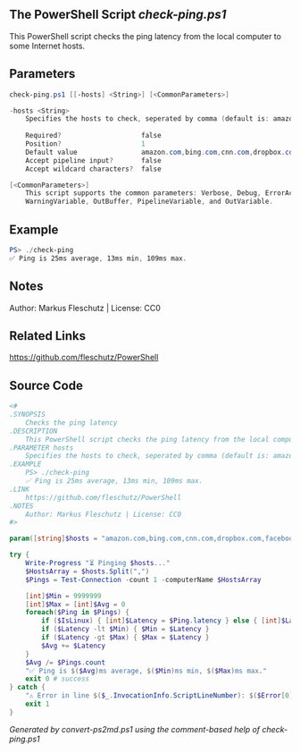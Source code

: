 ## The PowerShell Script *check-ping.ps1*

This PowerShell script checks the ping latency from the local computer to some Internet hosts.

## Parameters
```powershell
check-ping.ps1 [[-hosts] <String>] [<CommonParameters>]

-hosts <String>
    Specifies the hosts to check, seperated by comma (default is: amazon.com,bing.com,cnn.com,dropbox.com,facebook.com,google.com,live.com,twitter.com,youtube.com)
    
    Required?                    false
    Position?                    1
    Default value                amazon.com,bing.com,cnn.com,dropbox.com,facebook.com,google.com,live.com,twitter.com,youtube.com
    Accept pipeline input?       false
    Accept wildcard characters?  false

[<CommonParameters>]
    This script supports the common parameters: Verbose, Debug, ErrorAction, ErrorVariable, WarningAction, 
    WarningVariable, OutBuffer, PipelineVariable, and OutVariable.
```

## Example
```powershell
PS> ./check-ping
✅ Ping is 25ms average, 13ms min, 109ms max.

```

## Notes
Author: Markus Fleschutz | License: CC0

## Related Links
https://github.com/fleschutz/PowerShell

## Source Code
```powershell
<#
.SYNOPSIS
	Checks the ping latency 
.DESCRIPTION
	This PowerShell script checks the ping latency from the local computer to some Internet hosts.
.PARAMETER hosts
	Specifies the hosts to check, seperated by comma (default is: amazon.com,bing.com,cnn.com,dropbox.com,facebook.com,google.com,live.com,twitter.com,youtube.com)
.EXAMPLE
	PS> ./check-ping
	✅ Ping is 25ms average, 13ms min, 109ms max.
.LINK
	https://github.com/fleschutz/PowerShell
.NOTES
	Author: Markus Fleschutz | License: CC0
#>

param([string]$hosts = "amazon.com,bing.com,cnn.com,dropbox.com,facebook.com,google.com,live.com,twitter.com,youtube.com")

try {
	Write-Progress "⏳ Pinging $hosts..."
	$HostsArray = $hosts.Split(",")
	$Pings = Test-Connection -count 1 -computerName $HostsArray

	[int]$Min = 9999999
	[int]$Max = [int]$Avg = 0
	foreach($Ping in $Pings) {
		if ($IsLinux) {	[int]$Latency = $Ping.latency } else { [int]$Latency = $Ping.ResponseTime }
		if ($Latency -lt $Min) { $Min = $Latency }
		if ($Latency -gt $Max) { $Max = $Latency }
		$Avg += $Latency
	}
	$Avg /= $Pings.count
	"✅ Ping is $($Avg)ms average, $($Min)ms min, $($Max)ms max."
	exit 0 # success
} catch {
	"⚠️ Error in line $($_.InvocationInfo.ScriptLineNumber): $($Error[0])"
	exit 1
}
```

*Generated by convert-ps2md.ps1 using the comment-based help of check-ping.ps1*
